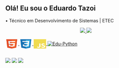 ## Olá! Eu sou o Eduardo Tazoi

• Técnico em Desenvolvimento de Sistemas | ETEC

<div align="center">
  <a href="https://github.com/EduardoTaz">
  <img height="180em" src="https://github-readme-stats.vercel.app/api?username=EduardoTaz&show_icons=true&theme=dark&include_all_commits=true&count_private=true"/>
  <img height="180em" src="https://github-readme-stats.vercel.app/api/top-langs/?username=EduardoTaz&layout=compact&langs_count=7&theme=dark"/>
</div>

<div style="display: inline_block"><br>
  <img align="center" alt="Edu-HTML" height="30" width="40" src="https://raw.githubusercontent.com/devicons/devicon/master/icons/html5/html5-original.svg">
  <img align="center" alt="Edu-CSS" height="30" width="40" src="https://raw.githubusercontent.com/devicons/devicon/master/icons/css3/css3-original.svg">
  <img align="center" alt="Edu-Js" height="30" width="40" src="https://raw.githubusercontent.com/devicons/devicon/master/icons/javascript/javascript-plain.svg">
  <img align="center" alt="Edu-Python" height="30" width="40" src="https://cdn.jsdelivr.net/gh/devicons/devicon/icons/python/python-original.svg">
</div>

##

<div>
  <a href="https://www.facebook.com/profile.php?id=100087921941404" target="_blank"><img src="https://img.shields.io/badge/Facebook-FFFFFF?style=for-the-badge&logo=facebook&logoColor=blue" target="_blank"></a>
  <a href="https://www.instagram.com/edu_tazoi/" target="_blank"><img src="https://img.shields.io/badge/-Instagram-%23E4405F?style=for-the-badge&logo=instagram&logoColor=white" target="_blank"></a>
  <a href="https://www.linkedin.com/in/eduardo-tazoi-a8687123b/" target="_blank"><img src="https://img.shields.io/badge/-LinkedIn-%230077B5?style=for-the-badge&logo=linkedin&logoColor=white" target="_blank"></a> 
</div>
